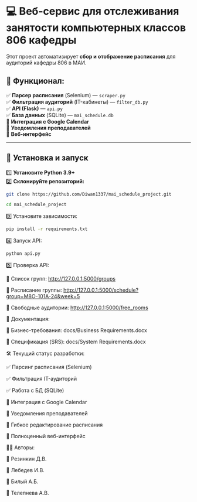 # 💻 Веб-сервис для отслеживания занятости компьютерных классов 806 кафедры

Этот проект автоматизирует **сбор и отображение расписания** для аудиторий кафедры 806 в МАИ.

## 🚀 Функционал:
✅ **Парсер расписания** (Selenium) — `scraper.py`  
✅ **Фильтрация аудиторий** (IT-кабинеты) — `filter_db.py`  
✅ **API (Flask)** — `api.py`  
✅ **База данных** (SQLite) — `mai_schedule.db`  
🔳 **Интеграция с Google Calendar**  
🔳 **Уведомления преподавателей**  
🔳 **Веб-интерфейс**  

---

## 🔧 Установка и запуск
1️⃣ **Установите Python 3.9+**  
2️⃣ **Склонируйте репозиторий:**
```bash
git clone https://github.com/Diwan1337/mai_schedule_project.git
```
```bash
cd mai_schedule_project
```
3️⃣ Установите зависимости:
```bash
pip install -r requirements.txt
```
4️⃣ Запуск API:
```bash
python api.py
```
5️⃣ Проверка API:

📌 Список групп: http://127.0.0.1:5000/groups

📌 Расписание группы: http://127.0.0.1:5000/schedule?group=М8О-101А-24&week=5

📌 Свободные аудитории: http://127.0.0.1:5000/free_rooms


📄 Документация:

📂 Бизнес-требования: docs/Business Requirements.docx

📂 Спецификация (SRS): docs/System Requirements.docx


🛠 Текущий статус разработки:

✅ Парсинг расписания (Selenium)

✅ Фильтрация IT-аудиторий

✅ Работа с БД (SQLite)

🔲 Интеграция с Google Calendar

🔲 Уведомления преподавателей

🔲 Гибкое редактирование расписания

🔲 Полноценный веб-интерфейс


👨‍💻 Авторы:

📌 Резинкин Д.В.

📌 Лебедев И.В.

📌 Билый А.Б.

📌 Телепнева А.В.

